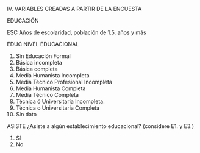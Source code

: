IV. VARIABLES CREADAS A PARTIR DE LA ENCUESTA

EDUCACIÓN

ESC Años de escolaridad, población de 1.5. años y más

EDUC NIVEL EDUCACIONAL

1. Sin Educación Formal
2. Básica incompleta
3. Básica completa
4. Media Humanista Incompleta
5. Media Técnico Profesional Incompleta
6. Media Humanista Completa
7. Media Técnico Completa
8. Técnica ó Universitaria Incompleta.
9. Técnica o Universitaria Completa
99. Sin dato

ASISTE ¿Asiste a algún establecimiento educacional? (considere E1. y E3.)

1. Sí
2. No
